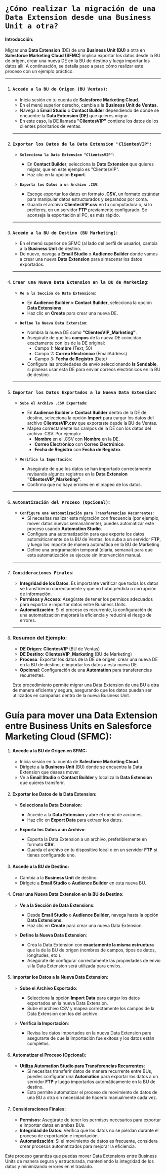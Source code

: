 # **`¿Cómo realizar la migración de una Data Extension desde una Business Unit a otra?`**

#### Introducción:

Migrar una **Data Extension** (DE) de una **Business Unit (BU)** a otra en **Salesforce Marketing Cloud (SFMC)** implica exportar los datos desde la BU de origen, crear una nueva DE en la BU de destino y luego importar los datos allí. A continuación, se detalla paso a paso cómo realizar este proceso con un ejemplo práctico.

---

1. ### **`Accede a la BU de Origen (BU Ventas)`**:

   - Inicia sesión en tu cuenta de **Salesforce Marketing Cloud**.
   - En el menú superior derecho, cambia a la **Business Unit de Ventas**.
   - Navega a **Email Studio** o **Contact Builder** dependiendo de dónde se encuentre la **Data Extension (DE)** que quieres migrar.
   - En este caso, la DE llamada **"ClientesVIP"** contiene los datos de los clientes prioritarios de ventas.

   ***

2. ### **`Exportar los Datos de la Data Extension "ClientesVIP"`**:

   - **`Selecciona la Data Extension "ClientesVIP"`**:

     - En **Contact Builder**, selecciona la **Data Extension** que quieres migrar, que en este ejemplo es "ClientesVIP".
     - Haz clic en la opción **Export**.

   - **`Exporta los Datos a un Archivo .CSV`**:
     - Escoge exportar los datos en formato **.CSV**, un formato estándar para manipular datos estructurados y separados por coma.
     - Guarda el archivo **ClientesVIP.csv** en tu computadora o, si lo prefieres, en un servidor **FTP** previamente configurado. Se aconseja la exportación al PC, es más rápido.

   ***

3. ### **`Accede a la BU de Destino (BU Marketing)`**:

   - En el menú superior de SFMC (al lado del perfil de usuario), cambia a la **Business Unit** de destino.
   - De nuevo, navega a **Email Studio** o **Audience Builder** donde vamos a crear una nueva **Data Extension** para almacenar los datos exportados.

   ***

4. ### **`Crear una Nueva Data Extension en la BU de Marketing`**:

   - **`Ve a la Sección de Data Extensions`**:

     - En **Audience Builder > Contact Builder**, selecciona la opción **Data Extensions**.
     - Haz clic en **Create** para crear una nueva DE.

   - **`Define la Nueva Data Extension`**:
     - Nombra la nueva DE como **"ClientesVIP_Marketing"**.
     - Asegúrate de que los **campos** de la nueva DE coincidan exactamente con los de la DE original:
       - Campo 1: **Nombre** (Text, 50)
       - Campo 2: **Correo Electrónico** (EmailAddress)
       - Campo 3: **Fecha de Registro** (Date)
     - Configura las propiedades de envío seleccionando **Is Sendable**, si planeas usar esta DE para enviar correos electrónicos en la BU de destino.

   ***

5. ### **`Importar los Datos Exportados a la Nueva Data Extension`**:

   - **`Sube el Archivo .CSV Exportado`**:

     - En **Audience Builder > Contact Builder** dentro de la DE de destino, selecciona la opción **Import** para cargar los datos del archivo **ClientesVIP.csv** que exportaste desde la BU de Ventas.
     - Mapea correctamente los campos de la DE con los datos del archivo .CSV. Por ejemplo:
       - **Nombre** en el .CSV con **Nombre** en la DE.
       - **Correo Electrónico** con **Correo Electrónico**.
       - **Fecha de Registro** con **Fecha de Registro**.

   - **`Verifica la Importación`**:
     - Asegúrate de que los datos se han importado correctamente revisando algunos registros en la **Data Extension "ClientesVIP_Marketing"**.
     - Confirma que no haya errores en el mapeo de los datos.

   ***

6. ### **`Automatización del Proceso (Opcional)`**:

   - **`Configura una Automatización para Transferencias Recurrentes`**:
     - Si necesitas realizar esta migración con frecuencia (por ejemplo, mover datos nuevos semanalmente), puedes automatizar este proceso usando **Automation Studio**.
     - Configura una automatización para que exporte los datos automáticamente de la BU de Ventas, los suba a un servidor **FTP**, y luego los importe de manera automática en la BU de Marketing.
     - Define una programación temporal (diaria, semanal) para que esta automatización se ejecute sin intervención manual.

   ***

7. ### **`Consideraciones Finales`**:

   - **Integridad de los Datos**: Es importante verificar que todos los datos se transfirieron correctamente y que no hubo pérdida o corrupción de información.
   - **Permisos y Acceso**: Asegúrate de tener los permisos adecuados para exportar e importar datos entre Business Units.
   - **Automatización**: Si el proceso es recurrente, la configuración de una automatización mejorará la eficiencia y reducirá el riesgo de errores.

   ***

8. ### **Resumen del Ejemplo**:

   - **DE Origen**: **ClientesVIP** (BU de Ventas)
   - **DE Destino**: **ClientesVIP_Marketing** (BU de Marketing)
   - **Proceso**: Exportar los datos de la DE de origen, crear una nueva DE en la BU de destino, e importar los datos a esta nueva DE.
   - **Opcional**: Configuración de una **Automation** para transferencias recurrentes.
   
   Este procedimiento permite migrar una Data Extension de una BU a otra de manera eficiente y segura, asegurando que los datos puedan ser utilizados en campañas dentro de la nueva Business Unit.

# Guía para mover una Data Extension entre Business Units en Salesforce Marketing Cloud (SFMC):

1. #### **Accede a la BU de Origen en SFMC**:

   - Inicia sesión en tu cuenta de **Salesforce Marketing Cloud**.
   - Dirígete a la **Business Unit** (BU) donde se encuentra la Data Extension que deseas mover.
   - Ve a **Email Studio** o **Contact Builder** y localiza la **Data Extension** que quieres transferir.

2. #### **Exportar los Datos de la Data Extension**:

   - **Selecciona la Data Extension**:
     - Accede a la **Data Extension** y abre el menú de acciones.
     - Haz clic en **Export Data** para extraer los datos.

   - **Exporta los Datos a un Archivo**:
     - Exporta la Data Extension a un archivo, preferiblemente en formato **CSV**.
     - Guarda el archivo en tu dispositivo local o en un servidor **FTP** si tienes configurado uno.
   
3. #### **Accede a la BU de Destino**:

   - Cambia a la **Business Unit** de destino.
   - Dirígete a **Email Studio** o **Audience Builder** en esta nueva BU.

4. #### **Crear una Nueva Data Extension en la BU de Destino**:

   - **Ve a la Sección de Data Extensions**:
     - Desde **Email Studio** o **Audience Builder**, navega hasta la opción **Data Extensions**.
     - Haz clic en **Create** para crear una nueva Data Extension.

   - **Define la Nueva Data Extension**:
     - Crea la Data Extension con **exactamente la misma estructura** que la de la BU de origen (nombres de campos, tipos de datos, longitudes, etc.).
     - Asegúrate de configurar correctamente las propiedades de envío si la Data Extension será utilizada para envíos.

5. #### **Importar los Datos a la Nueva Data Extension**:

   - **Sube el Archivo Exportado**:
     - Selecciona la opción **Import Data** para cargar los datos exportados en la nueva Data Extension.
     - Sube el archivo CSV y mapea correctamente los campos de la Data Extension con los del archivo.

   - **Verifica la Importación**:
     - Revisa los datos importados en la nueva Data Extension para asegurarte de que la importación fue exitosa y los datos están completos.

6. #### **Automatizar el Proceso (Opcional)**:

   - **Utiliza Automation Studio para Transferencias Recurrentes**:
     - Si necesitas transferir datos de manera recurrente entre BUs, puedes configurar una **Automation** para exportar los datos a un servidor **FTP** y luego importarlos automáticamente en la BU de destino.
     - Esto permite automatizar el proceso de movimiento de datos de una BU a otra sin necesidad de hacerlo manualmente cada vez.

7. #### **Consideraciones Finales**:

   - **Permisos**: Asegúrate de tener los permisos necesarios para exportar e importar datos en ambas BUs.
   - **Integridad de Datos**: Verifica que los datos no se pierdan durante el proceso de exportación e importación.
   - **Automatización**: Si el movimiento de datos es frecuente, considera crear procesos automatizados para mejorar la eficiencia.

Este proceso garantiza que puedas mover Data Extensions entre Business Units de manera segura y estructurada, manteniendo la integridad de los datos y minimizando errores en el traslado.
